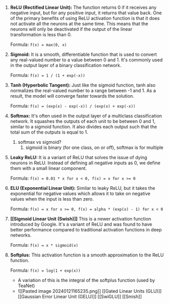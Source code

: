 1. **ReLU (Rectified Linear Unit):** The function returns 0 if it receives any negative input, but for any positive input, it returns that value back. One of the primary benefits of using ReLU activation function is that it does not activate all the neurons at the same time. This means that the neurons will only be deactivated if the output of the linear transformation is less than 0.
    
    Formula: `f(x) = max(0, x)`
    
2. **Sigmoid:** It is a smooth, differentiable function that is used to convert any real-valued number to a value between 0 and 1. It's commonly used in the output layer of a binary classification network.
    
    Formula: `f(x) = 1 / (1 + exp(-x))`
    
3. **Tanh (Hyperbolic Tangent):** Just like the sigmoid function, tanh also normalizes the real-valued number to a range between -1 and 1. As a result, the model will converge faster towards the solution.
    
    Formula: `f(x) = (exp(x) - exp(-x)) / (exp(x) + exp(-x))`
    
4. **Softmax:** It's often used in the output layer of a multiclass classification network. It squashes the outputs of each unit to be between 0 and 1, similar to a sigmoid function. It also divides each output such that the total sum of the outputs is equal to 1.
	1. softmax vs sigmoid?
		1. sigmoid is binary (for one class, on or off), softmax is for multiple
    
5. **Leaky ReLU:** It is a variant of ReLU that solves the issue of dying neurons in ReLU. Instead of defining all negative inputs as 0, we define them with a small linear component.
    
    Formula: `f(x) = 0.01 * x for x < 0, f(x) = x for x >= 0`
    
6. **ELU (Exponential Linear Unit):** Similar to leaky ReLU, but it takes the exponential for negative values which allows it to take on negative values when the input is less than zero.
    
    Formula: `f(x) = x for x >= 0, f(x) = alpha * (exp(x) - 1) for x < 0`
    
7. **[[Sigmoid Linear Unit (Swish)]]** This is a newer activation function introduced by Google. It's a variant of ReLU and was found to have better performance compared to traditional activation functions in deep networks.
    
    Formula: `f(x) = x * sigmoid(x)`
    
8. **Softplus:** This activation function is a smooth approximation to the ReLU function.
    
    Formula: `f(x) = log(1 + exp(x))`
    - A variation of this is the integral of the softplus function (used by TeaNet)
    - ![[Pasted image 20240121165235.png]]
[[Gated Linear Units (GLU)]]
[[Gaussian Error Linear Unit (GELU)]]
[[SwiGLU]]
[[Smish]]